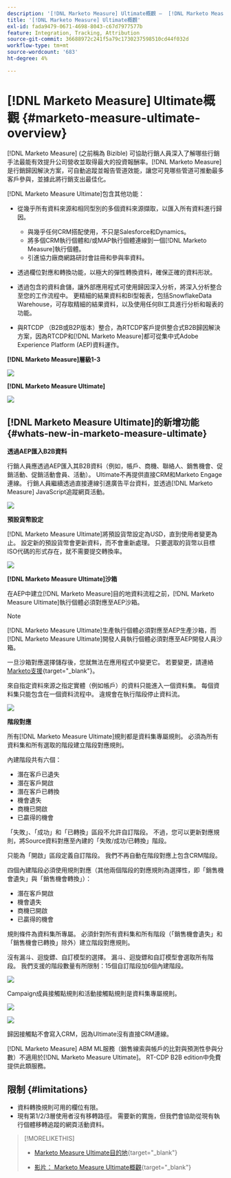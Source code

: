 ```yaml
---
description: '[!DNL Marketo Measure] Ultimate概觀 —  [!DNL Marketo Measure]'
title: '[!DNL Marketo Measure] Ultimate概觀'
exl-id: fada9479-0671-4698-8043-c67d7977577b
feature: Integration, Tracking, Attribution
source-git-commit: 36688972c241f5a79c1730237598510cd44f032d
workflow-type: tm+mt
source-wordcount: '683'
ht-degree: 4%

---
```


# [!DNL Marketo Measure] Ultimate概觀 {#marketo-measure-ultimate-overview}

[!DNL Marketo Measure] (之前稱為 Bizible) 可協助行銷人員深入了解哪些行銷手法最能有效提升公司營收並取得最大的投資報酬率。[!DNL Marketo Measure]是行銷歸因解決方案，可自動追蹤並報告管道效能，讓您可見哪些管道可推動最多客戶參與，並據此將行銷支出最佳化。

[!DNL Marketo Measure Ultimate]包含其他功能：

* 從幾乎所有資料來源和相同型別的多個資料來源擷取，以匯入所有資料進行歸因。
   * 與幾乎任何CRM搭配使用，不只是Salesforce和Dynamics。
   * 將多個CRM執行個體和/或MAP執行個體連線到一個[!DNL Marketo Measure]執行個體。
   * 引進協力廠商網路研討會註冊和參與率資料。

* 透過欄位對應和轉換功能，以極大的彈性轉換資料，確保正確的資料形狀。

* 透過包含的資料倉儲，讓外部應用程式可使用歸因深入分析，將深入分析整合至您的工作流程中。 更精細的結果資料和BI型報表，包括SnowflakeData Warehouse，可存取精細的結果資料，以及使用任何BI工具進行分析和報表的功能。

* 與RTCDP （B2B或B2P版本）整合，為RTCDP客戶提供整合式B2B歸因解決方案，因為RTCDP和[!DNL Marketo Measure]都可從集中式Adobe Experience Platform (AEP)資料運作。

**[!DNL Marketo Measure]層級1-3**

![](assets/marketo-measure-ultimate-overview-1.png)

**[!DNL Marketo Measure Ultimate]**

![](assets/marketo-measure-ultimate-overview-2.png)

## [!DNL Marketo Measure Ultimate]的新增功能 {#whats-new-in-marketo-measure-ultimate}

**透過AEP匯入B2B資料**

行銷人員應透過AEP匯入其B2B資料（例如，帳戶、商機、聯絡人、銷售機會、促銷活動、促銷活動會員、活動）。 Ultimate不再提供直接CRM和Marketo Engage連線。 行銷人員繼續透過直接連線引進廣告平台資料，並透過[!DNL Marketo Measure] JavaScript追蹤網頁活動。

![](assets/marketo-measure-ultimate-overview-3.png)

**預設貨幣設定**

[!DNL Marketo Measure Ultimate]將預設貨幣設定為USD，直到使用者變更為止。 設定新的預設貨幣會更新資料，而不會重新處理。 只要選取的貨幣以目標ISO代碼的形式存在，就不需要提交轉換率。

![](assets/marketo-measure-ultimate-overview-4.png)

**[!DNL Marketo Measure Ultimate]沙箱**

在AEP中建立[!DNL Marketo Measure]目的地資料流程之前，[!DNL Marketo Measure Ultimate]執行個體必須對應至AEP沙箱。

>[!NOTE]
>
>[!DNL Marketo Measure Ultimate]生產執行個體必須對應至AEP生產沙箱，而[!DNL Marketo Measure Ultimate]開發人員執行個體必須對應至AEP開發人員沙箱。

一旦沙箱對應選擇儲存後，您就無法在應用程式中變更它。 若要變更，請連絡[Marketo支援](https://nation.marketo.com/t5/support/ct-p/Support){target="_blank"}。

來自指定資料來源之指定實體（例如帳戶）的資料只能進入一個資料集。 每個資料集只能包含在一個資料流程中。 違規會在執行階段停止資料流。

![](assets/marketo-measure-ultimate-overview-5.png)

**階段對應**

所有[!DNL Marketo Measure Ultimate]規則都是資料集專屬規則。 必須為所有資料集和所有選取的階段建立階段對應規則。

內建階段共有六個：

* 潛在客戶已遺失
* 潛在客戶開啟
* 潛在客戶已轉換
* 機會遺失
* 商機已開啟
* 已贏得的機會

「失敗」、「成功」和「已轉換」區段不允許自訂階段。 不過，您可以更新對應規則，將Source資料對應至內建的「失敗/成功/已轉換」階段。

只能為「開啟」區段定義自訂階段。
我們不再自動在階段對應上包含CRM階段。

四個內建階段必須使用規則對應（其他兩個階段的對應規則為選擇性，即「銷售機會遺失」與「銷售機會轉換」）：

* 潛在客戶開啟
* 機會遺失
* 商機已開啟
* 已贏得的機會

規則條件為資料集所專屬。 必須針對所有資料集和所有階段（「銷售機會遺失」和「銷售機會已轉換」除外）建立階段對應規則。

沒有漏斗、迴旋鏢、自訂模型的選擇。 漏斗、迴旋鏢和自訂模型會選取所有階段。 我們支援的階段數量有所限制：15個自訂階段加6個內建階段。

![](assets/marketo-measure-ultimate-overview-6.png)

Campaign成員接觸點規則和活動接觸點規則是資料集專屬規則。

![](assets/marketo-measure-ultimate-overview-7.png)

![](assets/marketo-measure-ultimate-overview-8.png)

歸因接觸點不會寫入CRM，因為Ultimate沒有直接CRM連線。

[!DNL Marketo Measure] ABM ML服務（銷售線索與帳戶的比對與預測性參與分數）不適用於[!DNL Marketo Measure Ultimate]。 RT-CDP B2B edition中免費提供此類服務。

## 限制 {#limitations}

* 資料轉換規則可用的欄位有限。
* 現有第1/2/3層使用者沒有移轉路徑。 需要新的實施，但我們會協助從現有執行個體移轉追蹤的網頁活動資料。

>[!MORELIKETHIS]
>
>* [Marketo Measure Ultimate目的地](https://experienceleague.adobe.com/docs/experience-platform/destinations/catalog/adobe/marketo-measure-ultimate.html?lang=en){target="_blank"}
>
>* [影片： Marketo Measure Ultimate概觀](https://experienceleague.adobe.com/zh-hant/docs/marketo-measure-learn/tutorials/marketo-measure-ultimate/overview){target="_blank"}
